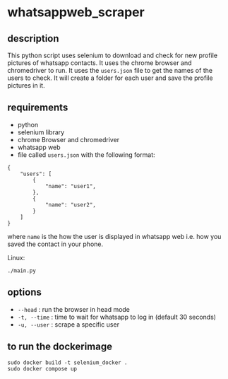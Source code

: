 # whatsappweb_scraper

## description
This python script uses selenium to download and check for new profile pictures of whatsapp contacts.
It uses the chrome browser and chromedriver to run. 
It uses the `users.json` file to get the names of the users to check. 
It will create a folder for each user and save the profile pictures in it.

## requirements
+ python
+ selenium library
+ chrome Browser and chromedriver
+ whatsapp web
+ file called `users.json` with the following format:
```
{
    "users": [
        {
            "name": "user1",
        },
        {
            "name": "user2",
        }
    ]
}
```
where `name` is the how the user is displayed in whatsapp web i.e. how you saved the contact in your phone.

Linux:
```
./main.py 
```

## options

+ `--head` : run the browser in head mode
+ `-t, --time` : time to wait for whatsapp to log in (default 30 seconds)
+ `-u, --user` : scrape a specific user

## to run the dockerimage
```
sudo docker build -t selenium_docker .
sudo docker compose up
```